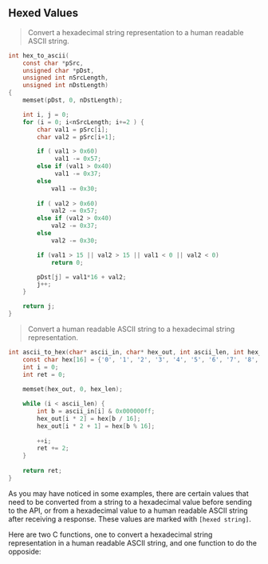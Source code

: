 ## Hexed Values

> Convert a hexadecimal string representation to a human readable ASCII string.

```c
int hex_to_ascii(
    const char *pSrc, 
    unsigned char *pDst, 
    unsigned int nSrcLength, 
    unsigned int nDstLength)
{
	memset(pDst, 0, nDstLength);

	int i, j = 0;
    for (i = 0; i<nSrcLength; i+=2 ) {
		char val1 = pSrc[i];
		char val2 = pSrc[i+1];

		if ( val1 > 0x60)
			 val1 -= 0x57;
		else if (val1 > 0x40)
			 val1 -= 0x37;
		else
			val1 -= 0x30;
		
		if ( val2 > 0x60)
			val2 -= 0x57;
		else if (val2 > 0x40)
			val2 -= 0x37;
		else
			val2 -= 0x30;

		if (val1 > 15 || val2 > 15 || val1 < 0 || val2 < 0)
			return 0;

		pDst[j] = val1*16 + val2;
        j++;
	}

	return j;
}
```

> Convert a human readable ASCII string to a hexadecimal string representation.

```c
int ascii_to_hex(char* ascii_in, char* hex_out, int ascii_len, int hex_len) {
	const char hex[16] = {'0', '1', '2', '3', '4', '5', '6', '7', '8','9', 'A', 'B', 'C', 'D', 'E', 'F'};
	int i = 0;
	int ret = 0;
	
	memset(hex_out, 0, hex_len);

	while (i < ascii_len) {
		int b = ascii_in[i] & 0x000000ff; 
		hex_out[i * 2] = hex[b / 16];
		hex_out[i * 2 + 1] = hex[b % 16];
		
		++i;
		ret += 2;
	}
	
	return ret; 
}
```

As you may have noticed in some examples, there are certain values that need to be converted from a string to a hexadecimal value before sending to the API, or from a hexadecimal value to a human readable ASCII string after receiving a response. These values are marked with `[hexed string]`.

Here are two C functions, one to convert a hexadecimal string representation in a human readable ASCII string, and one function to do the opposide:
